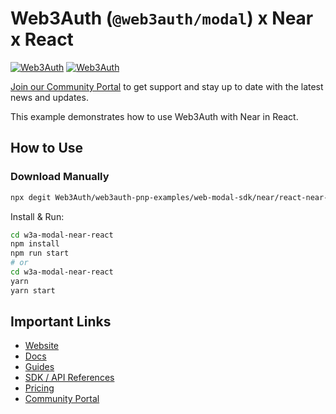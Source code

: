# Web3Auth (`@web3auth/modal`) x Near x React

[![Web3Auth](https://img.shields.io/badge/Web3Auth-SDK-blue)](https://web3auth.io/docs/sdk/pnp/web/modal)
[![Web3Auth](https://img.shields.io/badge/Web3Auth-Community-cyan)](https://community.web3auth.io)

[Join our Community Portal](https://community.web3auth.io/) to get support and stay up to date with the latest news and updates.

This example demonstrates how to use Web3Auth with Near in React.

## How to Use

### Download Manually

```bash
npx degit Web3Auth/web3auth-pnp-examples/web-modal-sdk/near/react-near-modal-example w3a-modal-near-react
```

Install & Run:

```bash
cd w3a-modal-near-react
npm install
npm run start
# or
cd w3a-modal-near-react
yarn
yarn start
```

## Important Links

- [Website](https://web3auth.io)
- [Docs](https://web3auth.io/docs)
- [Guides](https://web3auth.io/docs/content-hub?type=guides)
- [SDK / API References](https://web3auth.io/docs/sdk)
- [Pricing](https://web3auth.io/pricing.html)
- [Community Portal](https://community.web3auth.io)
